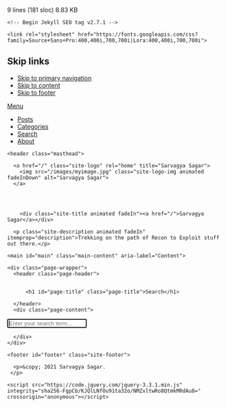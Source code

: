9 lines (181 sloc)  8.83 KB
  
<!DOCTYPE html>
<!--
    So Simple Jekyll Theme 3.2.0
    Copyright 2013-2019 Michael Rose - mademistakes.com | @mmistakes
    Free for personal and commercial use under the MIT license
    https://github.com/mmistakes/so-simple-theme/blob/master/LICENSE
-->
<html lang="en-US" class="no-js">
  <head>
  <meta charset="utf-8">
  <meta http-equiv="X-UA-Compatible" content="IE=edge">
  <meta name="viewport" content="width=device-width, initial-scale=1">
  
  

  
    
    <!-- Begin Jekyll SEO tag v2.7.1 -->
<title>Search | Sarvagya Sagar</title>
<meta name="generator" content="Jekyll v4.2.0" />
<meta property="og:title" content="Search" />
<meta name="author" content="Sarvagya Sagar" />
<meta property="og:locale" content="en_US" />
<meta name="description" content="Trekking on the path of Recon to Exploit stuff out there." />
<meta property="og:description" content="Trekking on the path of Recon to Exploit stuff out there." />
<link rel="canonical" href="https://iamsarvagyaa.github.io/search/" />
<meta property="og:url" content="https://iamsarvagyaa.github.io/search/" />
<meta property="og:site_name" content="Sarvagya Sagar" />
<meta name="twitter:card" content="summary" />
<meta property="twitter:title" content="Search" />
<meta name="twitter:site" content="@iamsarvagyaa" />
<meta name="twitter:creator" content="@iamsarvagyaa" />
<meta name="google-site-verification" content="wB3aam-kuJmMCLol44dVHdg8nfUXgb7C-1s-LbqZeo4" />
<script type="application/ld+json">
{"@type":"WebPage","publisher":{"@type":"Organization","logo":{"@type":"ImageObject","url":"https://iamsarvagyaa.github.io/images/myimage.jpg"},"name":"Sarvagya Sagar"},"author":{"@type":"Person","name":"Sarvagya Sagar"},"description":"Trekking on the path of Recon to Exploit stuff out there.","url":"https://iamsarvagyaa.github.io/search/","headline":"Search","@context":"https://schema.org"}</script>
<!-- End Jekyll SEO tag -->


  

  <script>
    /* Cut the mustard */
    if ( 'querySelector' in document && 'addEventListener' in window ) {
      document.documentElement.className = document.documentElement.className.replace(/\bno-js\b/g, '') + 'js';
    }
  </script>

  <link rel="stylesheet" href="/assets/css/main.css">
  <link rel="stylesheet" href="/assets/css/skins/default.css">
  
    <link rel="stylesheet" href="https://fonts.googleapis.com/css?family=Source+Sans+Pro:400,400i,700,700i|Lora:400,400i,700,700i">
  <link rel="alternate" type="application/atom+xml" title="Sarvagya Sagar" href="/atom.xml">
<!-- start custom head snippets -->

<!-- insert favicons. use http://realfavicongenerator.net/ -->

<!-- end custom head snippets -->

  <script data-name="BMC-Widget" data-cfasync="false" src="https://cdnjs.buymeacoffee.com/1.0.0/widget.prod.min.js" data-id="iamsarvagyaa" data-description="Support me on Buy me a coffee!" data-message="Thank you for visiting. You can now buy a coffee :)" data-color="#79D6B5" data-position="Right" data-x_margin="18" data-y_margin="18"></script>
</head>


  <body class="layout--search  search">
    <nav class="skip-links">
  <h2 class="screen-reader-text">Skip links</h2>
  <ul>
    <li><a href="#primary-nav" class="screen-reader-shortcut">Skip to primary navigation</a></li>
    <li><a href="#main" class="screen-reader-shortcut">Skip to content</a></li>
    <li><a href="#footer" class="screen-reader-shortcut">Skip to footer</a></li>
  </ul>
</nav>

    
  <div class="navigation-wrapper">
    <a href="#menu-toggle" id="menu-toggle">Menu</a>
    <nav id="primary-nav" class="site-nav animated drop">
      <ul><li><a href="/posts/">Posts</a></li><li><a href="/categories/">Categories</a></li><li><a href="/search/">Search</a></li><li><a href="/about/">About</a></li></ul>
    </nav>
  </div><!-- /.navigation-wrapper -->


    <header class="masthead">
  <div class="wrap">
    
      <a href="/" class="site-logo" rel="home" title="Sarvagya Sagar">
        <img src="/images/myimage.jpg" class="site-logo-img animated fadeInDown" alt="Sarvagya Sagar">
      </a>
    
    
    
      
        <div class="site-title animated fadeIn"><a href="/">Sarvagya Sagar</a></div>
      
      <p class="site-description animated fadeIn" itemprop="description">Trekking on the path of Recon to Exploit stuff out there.</p>
    
  </div>
</header><!-- /.masthead -->


    <main id="main" class="main-content" aria-label="Content">
  <article>
    

    <div class="page-wrapper">
      <header class="page-header">
        
        
          <h1 id="page-title" class="page-title">Search</h1>
        
      </header>
      <div class="page-content">
        


<form onsubmit="return false;">
  <input type="input" id="search" class="search-input" placeholder="Enter your search term..." autofocus>
</form>

<div id="results"></div>


        
      </div>
    </div>
  </article>
</main>


    <footer id="footer" class="site-footer">
  <!-- start custom footer snippets -->

<!-- end custom footer snippets -->
<div class="social-icons"><a class="social-icon" href="/atom.xml"><i class="fas fa-rss-square fa-2x" title="Feed"></i></a><a class="social-icon" href="https://twitter.com/iamsarvagyaa"><i class="fab fa-twitter-square fa-2x" title="Twitter"></i></a><a class="social-icon" href="https://instagram.com/iamsarvagyaa"><i class="fab fa-instagram fa-2x" title="Instagram"></i></a><a class="social-icon" href="https://github.com/iamsarvagyaa"><i class="fab fa-github-square fa-2x" title="Github"></i></a><a class="social-icon" href="https://linkedin.com/in/iamsarvagyaa"><i class="fab fa-linkedin fa-2x" title="LinkedIn"></i></a></div><div class="copyright">
    
      <p>&copy; 2021 Sarvagya Sagar.
     </p>
    
  </div>
</footer>

    <script src="https://code.jquery.com/jquery-3.3.1.min.js" integrity="sha256-FgpCb/KJQlLNfOu91ta32o/NMZxltwRo8QtmkMRdAu8=" crossorigin="anonymous"></script>
  <script src="/assets/js/main.min.js"></script>
  <script src="https://use.fontawesome.com/releases/v5.0.12/js/all.js"></script>


<!-- MathJax -->

<script>
// http://docs.mathjax.org/en/latest/upgrading/v2.html
MathJax = {
  tex: {
      tags: "ams"    // eq numbering options: none, ams, all
  },
  options: {
    renderActions: {
      // for mathjax 3, handle <script "math/tex"> blocks inserted by kramdown
      find: [10, function (doc) {
        for (const node of document.querySelectorAll('script[type^="math/tex"]')) {
          const display = !!node.type.match(/; *mode=display/);
          const math = new doc.options.MathItem(node.textContent, doc.inputJax[0], display);
          const text = document.createTextNode('');
          node.parentNode.replaceChild(text, node);
          math.start = {node: text, delim: '', n: 0};
          math.end = {node: text, delim: '', n: 0};
          doc.math.push(math);
        }
      }, '']
    }
  }
}
</script>

<script type="text/javascript" id="MathJax-script" async src="https://cdn.jsdelivr.net/npm/mathjax@3/es5/tex-svg.js"></script>
<script src="/assets/js/lunr/lunr.min.js"></script>
  <script src="/assets/js/search-data.js"></script>
  <script>
    var idx = lunr(function () {
      
      // the, the normal lunr index initialization
      this.field('title')
      this.field('excerpt')
      this.field('categories')
      this.field('tags')
      this.ref('id')

      this.pipeline.remove(lunr.trimmer)

      // add documents to index
      for (var item in store) {
        this.add({
          title: store[item].title,
          excerpt: store[item].excerpt,
          categories: store[item].categories,
          tags: store[item].tags,
          id: item
        })
      }
    });

    console.log(jQuery.type(idx));

    $(document).ready(function () {
      $('input#search').on('keyup', function () {
        var resultdiv = $('#results');
        var query = $(this).val().toLowerCase();
        var result =
          idx.query(function (q) {
            query.split(lunr.tokenizer.separator).forEach(function (term) {
              q.term(term, { boost: 100 })
              if (query.lastIndexOf(" ") != query.length - 1) {
                q.term(term, { usePipeline: false, wildcard: lunr.Query.wildcard.TRAILING, boost: 10 })
              }
              if (term != "") {
                q.term(term, { usePipeline: false, editDistance: 1, boost: 1 })
              }
            })
          });
        resultdiv.empty();
        resultdiv.prepend('<p class="results__found">' + result.length + ' Result(s) found</p>');
        for (var item in result) {
          var ref = result[item].ref;
          var searchitem =
            '<article class="entry">' +
              '<h3 class="entry-title">' +
                '<a href="' + store[ref].url + '">' + store[ref].title + '</a>' +
              '</h3>' +
              '<div class="entry-excerpt">' +
                '<p>' + store[ref].excerpt.split(" ").splice(0, 20).join(" ") + '...</p>' +
              '</div>' +
            '</article>';
          resultdiv.append(searchitem);
        }
      });
    });
  </script>

  </body>

</html>
